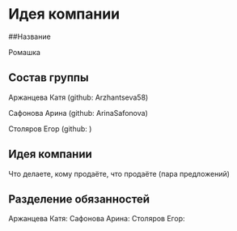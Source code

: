 # Идея компании

##Название

Ромашка

## Состав группы

Аржанцева Катя (github: Arzhantseva58) 

Сафонова Арина (github: ArinaSafonova)

Столяров Егор (github: )

## Идея компании

Что делаете, кому продаёте, что продаёте (пара предложений)

## Разделение обязанностей

Аржанцева Катя:
Сафонова Арина:
Столяров Егор:

